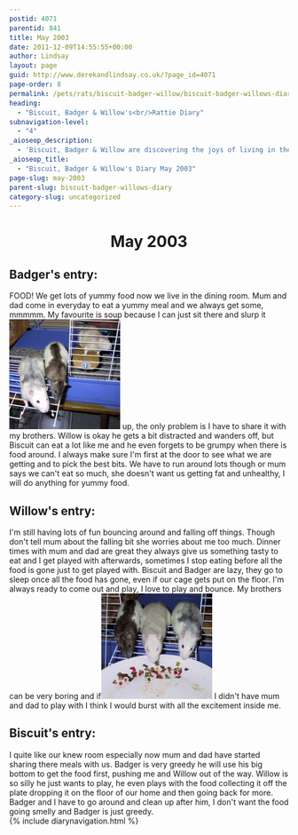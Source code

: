 ```yaml
---
postid: 4071
parentid: 841
title: May 2003
date: 2011-12-09T14:55:55+00:00
author: Lindsay
layout: page
guid: http://www.derekandlindsay.co.uk/?page_id=4071
page-order: 8
permalink: /pets/rats/biscuit-badger-willow/biscuit-badger-willows-diary/may-2003/
heading:
  - "Biscuit, Badger & Willow's<br/>Rattie Diary"
subnavigation-level:
  - "4"
_aioseop_description:
  - 'Biscuit, Badger & Willow are discovering the joys of living in the dining room - yummy food and lots of it!'
_aioseop_title:
  - "Biscuit, Badger & Willow's Diary May 2003"
page-slug: may-2003
parent-slug: biscuit-badger-willows-diary
category-slug: uncategorized
---
```

<h1 style="text-align: center;">
  May 2003
</h1>

## Badger's entry:

FOOD! We get lots of yummy food now we live in the dining room. Mum and dad come in everyday to eat a yummy meal and we always get some, mmmmm. My favourite is soup because I can just sit there and slurp it<img class="alignright size-full wp-image-1184" title="Badger, Willow & Biscuit waiting for their dinner" src="/wp-content/uploads/2009/02/7147_img1.jpg" alt="" width="200" height="198" /> up, the only problem is I have to share it with my brothers. Willow is okay he gets a bit distracted and wanders off, but Biscuit can eat a lot like me and he even forgets to be grumpy when there is food around. I always make sure I'm first at the door to see what we are getting and to pick the best bits. We have to run around lots though or mum says we can't eat so much, she doesn't want us getting fat and unhealthy, I will do anything for yummy food.

## Willow's entry:

I'm still having lots of fun bouncing around and falling off things. Though don't tell mum about the falling bit she worries about me too much. Dinner times with mum and dad are great they always give us something tasty to eat and I get played with afterwards, sometimes I stop eating before all the food is gone just to get played with. Biscuit and Badger are lazy, they go to sleep once all the food has gone, even if our cage gets put on the floor. I'm always ready to come out and play, I love to play and bounce. My brothers can be very boring and if<img class="alignright size-full wp-image-1187" title="The rat boys enjoying their dinner" src="/wp-content/uploads/2009/02/7152_img1.jpg" alt="" width="200" height="190" /> I didn't have mum and dad to play with I think I would burst with all the excitement inside me.

## Biscuit's entry:

I quite like our knew room especially now mum and dad have started sharing there meals with us. Badger is very greedy he will use his big bottom to get the food first, pushing me and Willow out of the way. Willow is so silly he just wants to play, he even plays with the food collecting it off the plate dropping it on the floor of our home and then going back for more. Badger and I have to go around and clean up after him, I don't want the food going smelly and Badger is just greedy.  
{% include diarynavigation.html %}